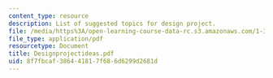```yaml
---
content_type: resource
description: List of suggested topics for design project.
file: /media/https%3A/open-learning-course-data-rc.s3.amazonaws.com/1-34-waste-containment-and-remediation-technology-spring-2004/8f7fbcaf386441817f686d6299d2681d_Designprojectideas.pdf
file_type: application/pdf
resourcetype: Document
title: Designprojectideas.pdf
uid: 8f7fbcaf-3864-4181-7f68-6d6299d2681d
---
```

